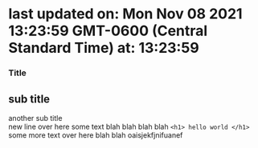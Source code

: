 # last updated on: Mon Nov 08 2021 13:23:59 GMT-0600 (Central Standard Time) at: 13:23:59 
 ### Title 
 ## sub title 
 another sub title  
 new line over here some text blah blah blah blah 
 ``` <h1> hello world </h1> ``` 
 some more text over here blah blah oaisjekfjnifuanef